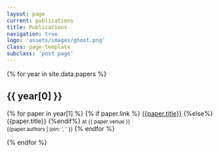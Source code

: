```yaml
---
layout: page
current: publications
title: Publications
navigation: true
logo: 'assets/images/ghost.png'
class: page-template
subclass: 'post page'
---
```

{% for year in site.data.papers %}
## {{ year[0] }}
{% for paper in year[1] %}
{% if paper.link %}
[{{paper.title}}]({{paper.link}})
{%else%}
{{paper.title}}
{%endif%}<small> at {{ paper.venue }}</small><br />
<small>{{paper.authors | join: ', ' }}</small>
{% endfor %}

{% endfor %}